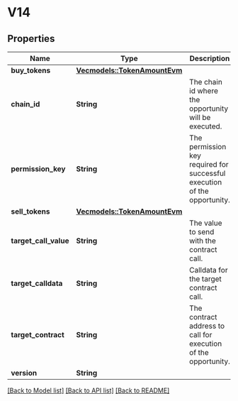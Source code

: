 # V14

## Properties

| Name                  | Type                                                 | Description                                                              | Notes |
| --------------------- | ---------------------------------------------------- | ------------------------------------------------------------------------ | ----- |
| **buy_tokens**        | [**Vec<models::TokenAmountEvm>**](TokenAmountEvm.md) |                                                                          |
| **chain_id**          | **String**                                           | The chain id where the opportunity will be executed.                     |
| **permission_key**    | **String**                                           | The permission key required for successful execution of the opportunity. |
| **sell_tokens**       | [**Vec<models::TokenAmountEvm>**](TokenAmountEvm.md) |                                                                          |
| **target_call_value** | **String**                                           | The value to send with the contract call.                                |
| **target_calldata**   | **String**                                           | Calldata for the target contract call.                                   |
| **target_contract**   | **String**                                           | The contract address to call for execution of the opportunity.           |
| **version**           | **String**                                           |                                                                          |

[[Back to Model list]](../README.md#documentation-for-models) [[Back to API list]](../README.md#documentation-for-api-endpoints) [[Back to README]](../README.md)

